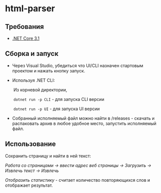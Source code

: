 # html-parser

##  Требования

- [.NET Core 3.1](https://dotnet.microsoft.com/download/dotnet-core/3.1)

## Сборка и запуск

- Через Visual Studio, убедиться что UI/CLI назначен стартовым проектом и нажать кнопку запуск.

- Используя .NET CLI: 

  ​		Из корневой директории, 

  ​		`dotnet run -p CLI`  - для запуска CLI версии

  ​		`dotnet run -p UI` - для запуска UI версии 

- Собранный исполняемый файл можно найти в /releases - скачать и распаковать архив в любое удобное место, запустить исполняемый  файл.


## Использование

Сохранить страницу и найти в ней текст:

*Работа со страницами -> ввести адрес веб страницы ->  Загрузить -> Извлечь текст -> Извлечь*

*Отобразить статистику* - считает количество повторяющихся слов и отображает результат.

